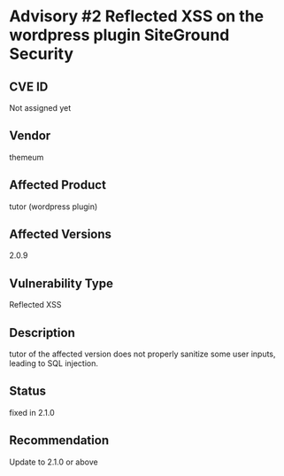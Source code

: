 # Advisory #2 Reflected XSS on the wordpress plugin SiteGround Security
## CVE ID
Not assigned yet
## Vendor
themeum
## Affected Product
tutor (wordpress plugin)
## Affected Versions
2.0.9
## Vulnerability Type
Reflected XSS
## Description
tutor of the affected version does not properly sanitize some user inputs, leading to SQL injection.
## Status
fixed in 2.1.0
## Recommendation
Update to 2.1.0 or above
